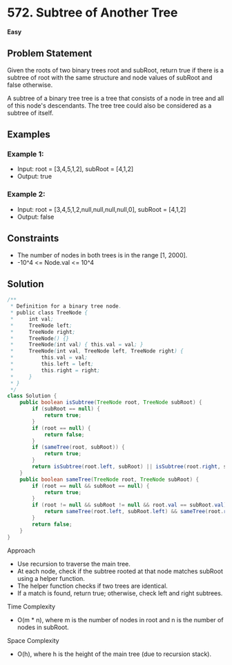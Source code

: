 # 572. Subtree of Another Tree
**Easy**

## Problem Statement
Given the roots of two binary trees root and subRoot, return true if there is a subtree of root with the same structure and node values of subRoot and false otherwise.

A subtree of a binary tree tree is a tree that consists of a node in tree and all of this node's descendants. The tree tree could also be considered as a subtree of itself.

## Examples
### Example 1:
- Input: root = [3,4,5,1,2], subRoot = [4,1,2]
- Output: true

### Example 2:
- Input: root = [3,4,5,1,2,null,null,null,null,0], subRoot = [4,1,2]
- Output: false

## Constraints
- The number of nodes in both trees is in the range [1, 2000].
- -10^4 <= Node.val <= 10^4

## Solution
```java
/**
 * Definition for a binary tree node.
 * public class TreeNode {
 *     int val;
 *     TreeNode left;
 *     TreeNode right;
 *     TreeNode() {}
 *     TreeNode(int val) { this.val = val; }
 *     TreeNode(int val, TreeNode left, TreeNode right) {
 *         this.val = val;
 *         this.left = left;
 *         this.right = right;
 *     }
 * }
 */
class Solution {
    public boolean isSubtree(TreeNode root, TreeNode subRoot) {
        if (subRoot == null) {
            return true;
        }
        if (root == null) {
            return false;
        }
        if (sameTree(root, subRoot)) {
            return true;
        }
        return isSubtree(root.left, subRoot) || isSubtree(root.right, subRoot);
    }
    public boolean sameTree(TreeNode root, TreeNode subRoot) {
        if (root == null && subRoot == null) {
            return true;
        }
        if (root != null && subRoot != null && root.val == subRoot.val) {
            return sameTree(root.left, subRoot.left) && sameTree(root.right, subRoot.right);
        }
        return false;
    }
}
```

Approach
- Use recursion to traverse the main tree.
- At each node, check if the subtree rooted at that node matches subRoot using a helper function.
- The helper function checks if two trees are identical.
- If a match is found, return true; otherwise, check left and right subtrees.

Time Complexity
- O(m * n), where m is the number of nodes in root and n is the number of nodes in subRoot.

Space Complexity
- O(h), where h is the height of the main tree (due to recursion stack).
